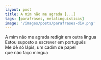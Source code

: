 ```yaml
---
layout: post
title: A mim não me agrada [...]
tags: [parafrases, metalinguísticas]
image: '/images/posts/parafrases-div.png'
---
```

A mim não me agrada redigir em outra língua<br>
Estou suposto a escrever em português<br>
Me dê só lápis, um cadim de papel<br>
que não faço míngua
